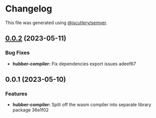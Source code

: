# Changelog

This file was generated using [@jscutlery/semver](https://github.com/jscutlery/semver).

## [0.0.2](///compare/hubber-compiler@0.0.1...hubber-compiler@0.0.2) (2023-05-11)


### Bug Fixes

* **hubber-compiler:** Fix dependencies export issues adeef67

## 0.0.1 (2023-05-10)


### Features

* **hubber-compiler:** Split off the wasm compiler into separate library package 36e1f02
